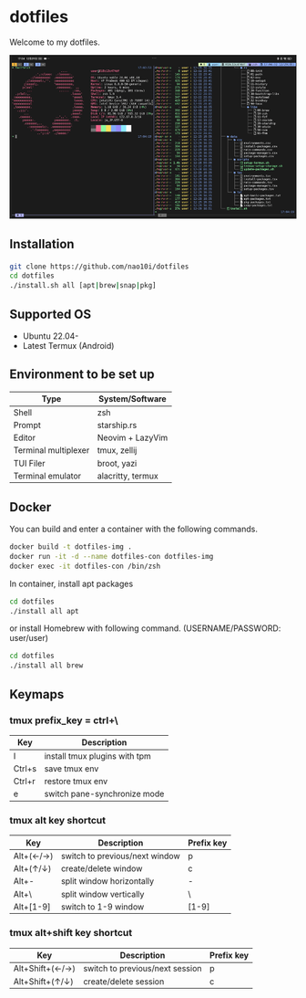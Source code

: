 # dotfiles

Welcome to my dotfiles.

![terminal-sample](data/images/terminal.png "terminal sample")

## Installation

```sh
git clone https://github.com/nao10i/dotfiles
cd dotfiles
./install.sh all [apt|brew|snap|pkg]
```

## Supported OS

- Ubuntu 22.04-
- Latest Termux (Android)

## Environment to be set up

| Type                 | System/Software     |
| -------------------- | ------------------- |
| Shell                | zsh                 |
| Prompt               | starship.rs         |
| Editor               | Neovim + LazyVim    |
| Terminal multiplexer | tmux, zellij        |
| TUI Filer            | broot, yazi         |
| Terminal emulator    | alacritty, termux   |

## Docker

You can build and enter a container with the following commands.

```sh
docker build -t dotfiles-img .
docker run -it -d --name dotfiles-con dotfiles-img
docker exec -it dotfiles-con /bin/zsh
```

In container, install apt packages

```sh
cd dotfiles
./install all apt
```

or install Homebrew with following command. (USERNAME/PASSWORD: user/user)

```sh
cd dotfiles
./install all brew
```

## Keymaps
### tmux prefix_key = ctrl+\
| Key           | Description                   |
| ------------- | ------------------------------|
| I             | install tmux plugins with tpm |
| Ctrl+s        | save tmux env                 |
| Ctrl+r        | restore tmux env              |
| e             | switch pane-synchronize mode  |

### tmux alt key shortcut
| Key       | Description                     | Prefix key     |
| --------- | ------------------------------- | -------------- |
| Alt+(←/→) | switch to previous/next window  | p              |
| Alt+(↑/↓) | create/delete window            | c              |
| Alt+-     | split window horizontally       | -              |
| Alt+\     | split window vertically         | \              |
| Alt+[1-9] | switch to 1-9 window            | [1-9]          |

### tmux alt+shift key shortcut
| Key             | Description                     | Prefix key     |
| --------------- | ------------------------------- | -------------- |
| Alt+Shift+(←/→) | switch to previous/next session | p              |
| Alt+Shift+(↑/↓) | create/delete session           | c              |